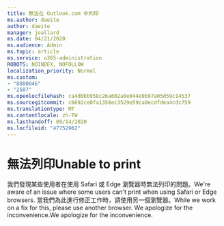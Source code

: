 ```yaml
---
title: 無法在 Outlook.com 中列印
ms.author: daeite
author: daeite
manager: joallard
ms.date: 04/21/2020
ms.audience: Admin
ms.topic: article
ms.service: o365-administration
ROBOTS: NOINDEX, NOFOLLOW
localization_priority: Normal
ms.custom:
- "8000046"
- "2507"
ms.openlocfilehash: ca4d0bb958c26a602a0e044e9b97a05d59c14537
ms.sourcegitcommit: c6692ce0fa1358ec3529e59ca0ecdfdea4cdc759
ms.translationtype: MT
ms.contentlocale: zh-TW
ms.lasthandoff: 09/14/2020
ms.locfileid: "47752962"
---
```

# <a name="unable-to-print"></a><span data-ttu-id="f35b1-102">無法列印</span><span class="sxs-lookup"><span data-stu-id="f35b1-102">Unable to print</span></span>

<span data-ttu-id="f35b1-103">我們發現某些使用者在使用 Safari 或 Edge 瀏覽器時無法列印的問題。</span><span class="sxs-lookup"><span data-stu-id="f35b1-103">We're aware of an issue where some users can't print when using Safari or Edge browsers.</span></span> <span data-ttu-id="f35b1-104">當我們為此進行修正工作時，請使用另一個瀏覽器。</span><span class="sxs-lookup"><span data-stu-id="f35b1-104">While we work on a fix for this, please use another browser.</span></span> <span data-ttu-id="f35b1-105">We apologize for the inconvenience.</span><span class="sxs-lookup"><span data-stu-id="f35b1-105">We apologize for the inconvenience.</span></span>